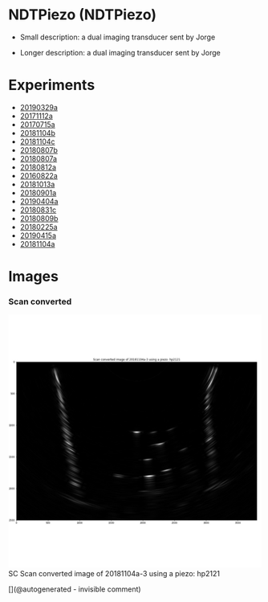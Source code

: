 # NDTPiezo (NDTPiezo)

* Small description: a dual imaging transducer sent by Jorge

* Longer description: a dual imaging transducer sent by Jorge

# Experiments

* [20190329a](/include/experiments/auto/20190329a.md)
* [20171112a](/include/experiments/auto/20171112a.md)
* [20170715a](/include/experiments/auto/20170715a.md)
* [20181104b](/include/experiments/auto/20181104b.md)
* [20181104c](/include/experiments/auto/20181104c.md)
* [20180807b](/include/experiments/auto/20180807b.md)
* [20180807a](/include/experiments/auto/20180807a.md)
* [20180812a](/include/experiments/auto/20180812a.md)
* [20160822a](/include/experiments/auto/20160822a.md)
* [20181013a](/include/experiments/auto/20181013a.md)
* [20180901a](/include/experiments/auto/20180901a.md)
* [20190404a](/include/experiments/auto/20190404a.md)
* [20180831c](/include/experiments/auto/20180831c.md)
* [20180809b](/include/experiments/auto/20180809b.md)
* [20180225a](/include/experiments/auto/20180225a.md)
* [20190415a](/include/experiments/auto/20190415a.md)
* [20181104a](/include/experiments/auto/20181104a.md)


# Images

### Scan converted 

![](/matty/20181104a/images/SC_20181104a-3-fft.jpg)
SC
Scan converted image of 20181104a-3 using a piezo: hp2121





[](@autogenerated - invisible comment)